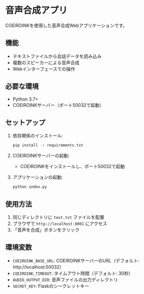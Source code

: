 # 音声合成アプリ

COEIROINKを使用した音声合成Webアプリケーションです。

## 機能

- テキストファイルから会話データを読み込み
- 複数のスピーカーによる音声合成
- Webインターフェースでの操作

## 必要な環境

- Python 3.7+
- COEIROINKサーバー（ポート50032で起動）

## セットアップ

1. 依存関係のインストール:
   ```bash
   pip install -r requirements.txt
   ```

2. COEIROINKサーバーの起動:
   - COEIROINKをインストールし、ポート50032で起動

3. アプリケーションの起動:
   ```bash
   python index.py
   ```

## 使用方法

1. 同じディレクトリに `text.txt` ファイルを配置
2. ブラウザで `http://localhost:8001` にアクセス
3. 「音声を合成」ボタンをクリック

## 環境変数

- `COEIROINK_BASE_URL`: COEIROINKサーバーのURL（デフォルト: http://localhost:50032）
- `COEIROINK_TIMEOUT`: タイムアウト時間（デフォルト: 30秒）
- `AUDIO_OUTPUT_DIR`: 音声ファイルの出力ディレクトリ
- `SECRET_KEY`: Flaskのシークレットキー
